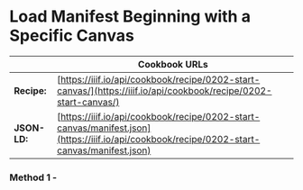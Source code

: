 # Load Manifest Beginning with a Specific Canvas
|              | **Cookbook URLs** |
|--------------|-------------------|
| **Recipe:**  | [https://iiif.io/api/cookbook/recipe/0202-start-canvas/](https://iiif.io/api/cookbook/recipe/0202-start-canvas/) |
| **JSON-LD:** | [https://iiif.io/api/cookbook/recipe/0202-start-canvas/manifest.json](https://iiif.io/api/cookbook/recipe/0202-start-canvas/manifest.json) |

### Method 1 - 
